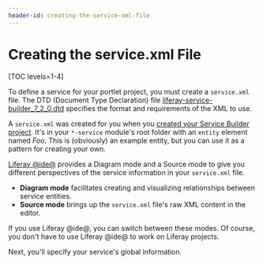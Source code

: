 ```yaml
---
header-id: creating-the-service-xml-file
---
```


# Creating the service.xml File

[TOC levels=1-4]

To define a service for your portlet project, you must create a `service.xml`
file. The DTD (Document Type Declaration) file
[liferay-service-builder_7_2_0.dtd](https://docs.liferay.com/ce/portal/7.2-latest/definitions/liferay-service-builder_7_2_0.dtd.html)
specifies the format and requirements of the XML to use. 

A `service.xml` was created for you when you
[created your Service Builder project](/docs/7-2/appdev/-/knowledge_base/a/creating-a-service-builder-project). 
It's in your `*-service` module's root folder with an `entity` element named
*Foo*. This is (obviously) an example entity, but you can use it as a pattern
for creating your own. 

[Liferay @ide@](/docs/7-2/reference/-/knowledge_base/r/liferay-dev-studio) 
provides a Diagram mode and a Source mode to give you different
perspectives of the service information in your `service.xml` file.

- **Diagram mode** facilitates creating and visualizing relationships between 
  service entities.
- **Source mode** brings up the `service.xml` file's raw XML content in the 
  editor.

If you use Liferay @ide@, you can switch between these modes. Of course, you
don't have to use Liferay @ide@ to work on Liferay projects. 

Next, you'll specify your service's global information. 
